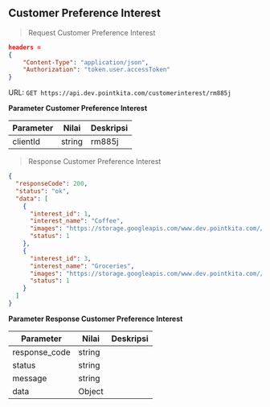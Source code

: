 ## Customer Preference Interest

> Request Customer Preference Interest

```json
headers = 
{
    "Content-Type": "application/json",
    "Authorization": "token.user.accessToken"
}
```

URL: `GET https://api.dev.pointkita.com/customerinterest/rm885j`

**Parameter Customer Preference Interest**

Parameter | Nilai | Deskripsi
----------|-------|-----------
clientId | string | rm885j

> Response Customer Preference Interest

```json
{
  "responseCode": 200,
  "status": "ok",
  "data": [
    {
      "interest_id": 1,
      "interest_name": "Coffee",
      "images": "https://storage.googleapis.com/www.dev.pointkita.com//interest/interest/coffee.svg",
      "status": 1
    },
    {
      "interest_id": 3,
      "interest_name": "Groceries",
      "images": "https://storage.googleapis.com/www.dev.pointkita.com//interest/interest/grocery.svg",
      "status": 1
    }
  ]
}
```

**Parameter Response Customer Preference Interest**

Parameter | Nilai | Deskripsi
----------|-------|-----------
response_code| string |
status| string |
message| string | 
data| Object | 